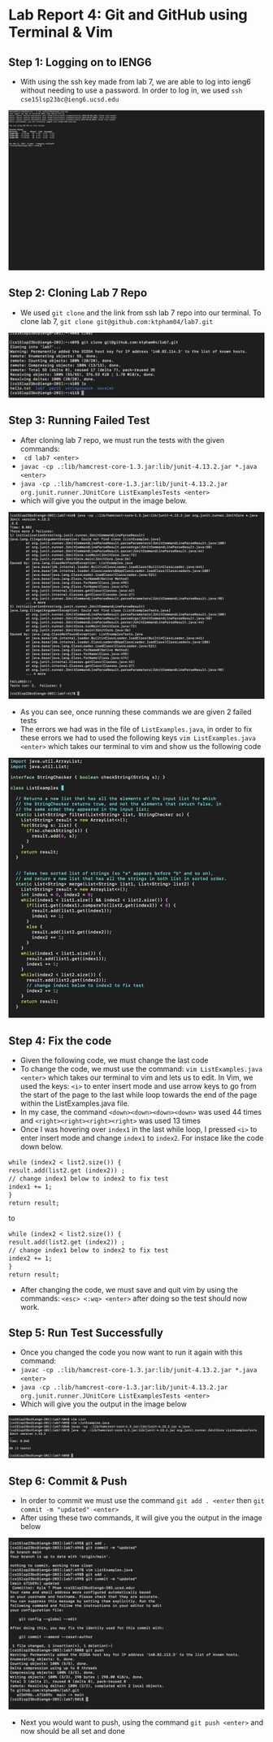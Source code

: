 # Lab Report 4: Git and GitHub using Terminal & Vim

## Step 1: Logging on to IENG6
* With using the ssh key made from lab 7, we are able to log into ieng6 without needing to use a password. In order to log in, we used `ssh cse15lsp23bc@ieng6.ucsd.edu`

![Image](ieng.png)

## Step 2: Cloning Lab 7 Repo
* We used `git clone` and the link from ssh lab 7 repo into our terminal. To clone lab 7, `git clone git@github.com:ktpham04/lab7.git`

![Image](clone.png)

## Step 3: Running Failed Test
* After cloning lab 7 repo, we must run the tests with the given commands: 
* ` cd lab7 <enter>` 
* `javac -cp .:lib/hamcrest-core-1.3.jar:lib/junit-4.13.2.jar *.java <enter>` 
* `java -cp .:lib/hamcrest-core-1.3.jar:lib/junit-4.13.2.jar org.junit.runner.JUnitCore ListExamplesTests <enter>` 
* which will give you the output in the image below.

![Image](failed.png)
* As you can see, once running these commands we are given 2 failed tests
* The errors we had was in the file of `ListExamples.java`, in order to fix these errors we had to used the following keys `vim ListExamples.java <enter>` which takes our terminal to vim and show us the following code

![Image](code.png)

## Step 4: Fix the code
* Given the following code, we must change the last code 
* To change the code, we must use the command: `vim ListExamples.java <enter>` which takes our terminal to vim and lets us to edit. In Vim, we used the keys: `<i>` to enter insert mode and use arrow keys to go from the start of the page to the last while loop towards the end of the page within the ListExamples.java file.
* In my case, the command `<down><down><down><down>` was used 44 times and `<right><right><right><right>` was used 13 times
* Once I was hovering over `index1` in the last while loop, I pressed `<i>` to enter insert mode and change `index1` to `index2`. For instace like the code down below.
```
while (index2 < list2.size()) {
result.add(list2.get (index2)) ;
// change index1 below to index2 to fix test
index1 += 1;
}
return result;
```
to
```
while (index2 < list2.size()) {
result.add(list2.get (index2)) ;
// change index1 below to index2 to fix test
index2 += 1;
}
return result;
```
* After changing the code, we must save and quit vim by using the commands: `<esc> <:wq> <enter>` after doing so the test should now work.

## Step 5: Run Test Successfully
* Once you changed the code you now want to run it again with this command: 
* `javac -cp .:lib/hamcrest-core-1.3.jar:lib/junit-4.13.2.jar *.java <enter>`
* `java -cp .:lib/hamcrest-core-1.3.jar:lib/junit-4.13.2.jar org.junit.runner.JUnitCore ListExamplesTests <enter>`
* Which will give you the output in the image below

![Image](slay.png)

## Step 6: Commit & Push
* In order to commit we must use the command `git add . <enter` then `git commit -m "updated" <enter>`
* After using these two commands, it will give you the output in the image below

![Image](com.png)

* Next you would want to push, using the command `git push <enter>` and now should be all set and done
